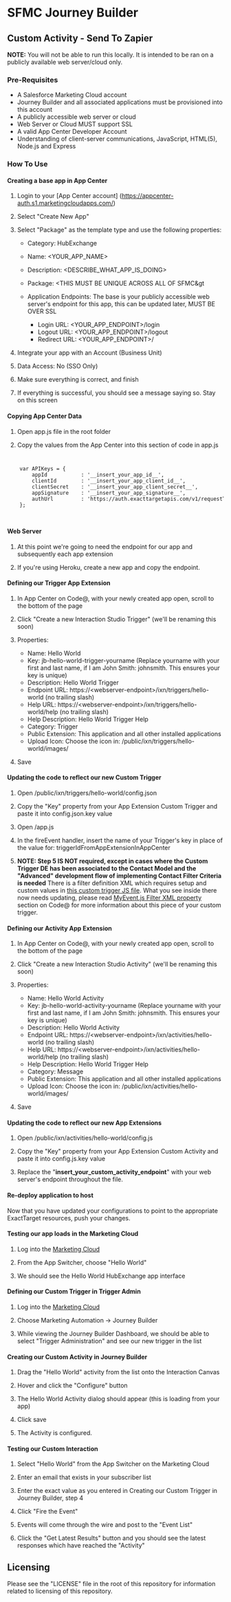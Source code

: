 # SFMC Journey Builder
## Custom Activity - Send To Zapier

**NOTE:** You will not be able to run this locally. It is intended to be ran on a publicly available web server/cloud only.

### Pre-Requisites

* A Salesforce Marketing Cloud account
* Journey Builder and all associated applications  must be provisioned into this account
* A publicly accessible web server or cloud
* Web Server or Cloud MUST support SSL
* A valid App Center Developer Account
* Understanding of client-server communications, JavaScript, HTML(5), Node.js and Express

### How To Use

#### Creating a base app in App Center

1. Login to your [App Center account] (https://appcenter-auth.s1.marketingcloudapps.com/)

2. Select "Create New App"

5. Select "Package" as the template type and use the following properties:
    
    * Category: HubExchange
    * Name: <YOUR_APP_NAME>
    * Description: <DESCRIBE_WHAT_APP_IS_DOING>
    * Package: &lt;THIS MUST BE UNIQUE ACROSS ALL OF SFMC&gt

    * Application Endpoints: The base is your publicly accessible web server's endpoint for this app, this can be updated later, MUST BE OVER SSL
        * Login URL: <YOUR_APP_ENDPOINT>/login
        * Logout URL: <YOUR_APP_ENDPOINT>/logout
        * Redirect URL: <YOUR_APP_ENDPOINT>/

6. Integrate your app with an Account (Business Unit)

7. Data Access: No (SSO Only)

8. Make sure everything is correct, and finish

9. If everything is successful, you should see a message saying so. Stay on this screen

#### Copying App Center Data

1. Open app.js file in the root folder

2. Copy the values from the App Center into this section of code in app.js

<code>
<pre>
    var APIKeys = {
        appId           : '__insert_your_app_id__',
        clientId        : '__insert_your_app_client_id__',
        clientSecret    : '__insert_your_app_client_secret__',
        appSignature    : '__insert_your_app_signature__',
        authUrl         : 'https://auth.exacttargetapis.com/v1/requestToken?legacy=1'
    };
</pre>
</code>

#### Web Server

1. At this point we're going to need the endpoint for our app and subsequently each app extension

2. If you're using Heroku, create a new app and copy the endpoint.

#### Defining our Trigger App Extension
1. In App Center on Code@, with your newly created app open, scroll to the bottom of the page

2. Click "Create a new Interaction Studio Trigger" (we'll be renaming this soon)

3. Properties:
    * Name: Hello World
    * Key: jb-hello-world-trigger-yourname (Replace yourname with your first and last name, if I am John Smith: johnsmith. This ensures your key is unique)
    * Description: Hello World Trigger
    * Endpoint URL: https://&lt;webserver-endpoint&gt;/ixn/triggers/hello-world (no trailing slash)
    * Help URL: https://&lt;webserver-endpoint&gt;/ixn/triggers/hello-world/help (no trailing slash)
    * Help Description: Hello World Trigger Help
    * Category: Trigger
    * Public Extension: This application and all other installed applications
    * Upload Icon: Choose the icon in: /public/ixn/triggers/hello-world/images/

4. Save

#### Updating the code to reflect our new Custom Trigger
1. Open /public/ixn/triggers/hello-world/config.json

2. Copy the "Key" property from your App Extension Custom Trigger and paste it into config.json.key value

3. Open /app.js

4. In the fireEvent handler, insert the name of your Trigger's key in place of the value for: triggerIdFromAppExtensionInAppCenter 

5. **NOTE: Step 5 IS NOT required, except in cases where the Custom Trigger DE has been associated to the Contact Model and the "Advanced" development flow of implementing Contact Filter Criteria is needed** There is a filter definition XML which requires setup and custom values in [this custom trigger JS file](https://github.com/ExactTarget/journey-builder-custom-hello-world/blob/master/public/ixn/triggers/hello-world/js/helloWorldTrigger.js). What you see inside there now needs updating, please read [MyEvent.js Filter XML property](https://code.exacttarget.com/marketing-automation/journey-builder/interactions/triggers/custom-triggers) section on Code@ for more information about this piece of your custom trigger.

#### Defining our Activity App Extension
1. In App Center on Code@, with your newly created app open, scroll to the bottom of the page

2. Click "Create a new Interaction Studio Activity" (we'll be renaming this soon)

3. Properties:
    * Name: Hello World Activity
    * Key: jb-hello-world-activity-yourname (Replace yourname with your first and last name, if I am John Smith: johnsmith. This ensures your key is unique)
    * Description: Hello World Activity
    * Endpoint URL: https://&lt;webserver-endpoint&gt;/ixn/activities/hello-world (no trailing slash)
    * Help URL: https://&lt;webserver-endpoint&gt;/ixn/activities/hello-world/help (no trailing slash)
    * Help Description: Hello World Trigger Help
    * Category: Message
    * Public Extension: This application and all other installed applications
    * Upload Icon: Choose the icon in: /public/ixn/activities/hello-world/images/

4. Save

#### Updating the code to reflect our new App Extensions
1. Open /public/ixn/activities/hello-world/config.js

2. Copy the "Key" property from your App Extension Custom Activity and paste it into config.js.key value

3. Replace the "__insert_your_custom_activity_endpoint__" with your web server's endpoint throughout the file.

#### Re-deploy application to host
Now that you have updated your configurations to point to the appropriate ExactTarget resources, push your changes.


#### Testing our app loads in the Marketing Cloud
1. Log into the [Marketing Cloud](https://mc.exacttarget.com/cloud)

2. From the App Switcher, choose "Hello World"

3. We should see the Hello World HubExchange app interface

#### Defining our Custom Trigger in Trigger Admin
1. Log into the [Marketing Cloud](https://mc.exacttarget.com/cloud)

2. Choose Marketing Automation -> Journey Builder

3. While viewing the Journey Builder Dashboard, we should be able to select "Trigger Administration" and see our new trigger in the list

#### Creating our Custom Activity in Journey Builder
1. Drag the "Hello World" activity from the list onto the Interaction Canvas

2. Hover and click the "Configure" button

3. The Hello World Activity dialog should appear (this is loading from your app)

4. Click save

5. The Activity is configured.

#### Testing our Custom Interaction
1. Select "Hello World" from the App Switcher on the Marketing Cloud

2. Enter an email that exists in your subscriber list

3. Enter the exact value as you entered in Creating our Custom Trigger in Journey Builder, step 4

4. Click "Fire the Event"

5. Events will come through the wire and post to the "Event List"

6. Click the "Get Latest Results" button and you should see the latest responses which have reached the "Activity"

## Licensing
 Please see the "LICENSE" file in the root of this repository for information related to licensing of this repository.
